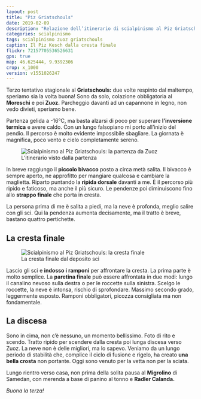 ```yaml
---
layout: post
title: "Piz Griatschouls"
date: 2019-02-09
description: "Relazione dell’itinerario di scialpinismo al Piz Griatschouls da Zuoz. Percorso fino alla vetta principale per la cresta ovest"
categories: scialpinismo
tags: scialpinismo zuoz griatschouls 
caption: Il Piz Kesch dalla cresta finale
flickr: 72157705536526631
gps: true
map: 46.625444, 9.9392306
crop: x_1000
version: v1551026247
---
```


Terzo tentativo stagionale al **Griatschouls:** due volte respinto dal maltempo, speriamo sia la volta buona! Sono da solo, colazione obbligatoria al **Moreschi** e poi **Zuoz.** Parcheggio davanti ad un capannone in legno, non vedo divieti, speriamo bene.

Partenza gelida a -16°C, ma basta alzarsi di poco per superare **l’inversione termica** e avere caldo. Con un lungo falsopiano mi porto all’inizio del pendio. Il percorso è molto evidente impossibile sbagliare. La giornata è magnifica, poco vento e cielo completamente sereno.

<figure>
    <img src="https://farm8.staticflickr.com/7895/47197936651_7c4837df99_o.jpg" alt="Scialpinismo al Piz Griatschouls: la partenza da Zuoz" /> 
    <figcaption>L’itinerario visto dalla partenza</figcaption>
</figure>

In breve raggiungo il **piccolo bivacco** posto a circa metà salita. Il bivacco è sempre aperto, ne approfitto per mangiare qualcosa e cambiare la maglietta. Riparto puntando la **ripida dorsale** davanti a me. È il percorso più ripido e faticoso, ma anche il più sicuro. Le pendenze poi diminuiscono fino allo **strappo finale** che porta in cresta. 

La persona prima di me è salita a piedi, ma la neve è profonda, meglio salire con gli sci. Qui la pendenza aumenta decisamente, ma il tratto è breve, bastano quattro pertichette.

## La cresta finale

<figure>
    <img src="https://farm8.staticflickr.com/7873/32255963817_8141f65628_o.jpg" alt="Scialpinismo al Piz Griatschouls: la cresta finale" /> 
    <figcaption>La cresta finale dal deposito sci</figcaption>
</figure>

Lascio gli sci e **indosso i ramponi** per affrontare la cresta. La prima parte è molto semplice. La **paretina finale** può essere affrontata in due modi: lungo il canalino nevoso sulla destra o per le roccette sulla sinistra. Scelgo le roccette, la neve è intonsa, rischio di sprofondare. Massimo secondo grado, leggermente esposto. Ramponi obbligatori, picozza consigliata ma non fondamentale.

## La discesa

Sono in cima, non c’è nessuno, un momento bellissimo. Foto di rito e scendo. Tratto ripido per scendere dalla cresta poi lunga discesa verso Zuoz. La neve non è delle migliori, ma lo sapevo. Veniamo da un lungo periodo di stabilità che, complice il ciclo di fusione e rigelo, ha creato **una bella crosta** non portante. Oggi sono venuto per la vetta non per la sciata.

Lungo rientro verso casa, non prima della solita pausa al **Migrolino** di Samedan, con merenda a base di panino al tonno e **Radler Calanda.** 

*Buona la terza!*
